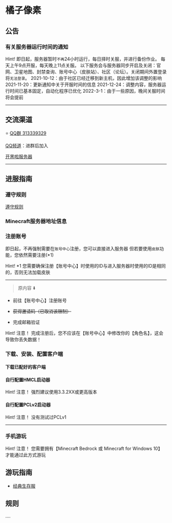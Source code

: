 # 橘子像素


## 公告
### 有关服务器运行时间的通知
Hint!
即日起，服务器暂时`不再`24小时运行，每日择时关服，并进行备份作业。
每天上午9点开服，每天晚上11点关服。
以下服务会与服务器同步开启及关闭：官网、卫星地图、封禁查询、账号中心（皮肤站）、社区（论坛）。关闭期间外置登录将`无法登录`。
2021-10-12：由于社区已经迁移到新主机，因此增加该调整的影响
2021-11-20：更新通知中关于开服时间的信息
2021-12-24：调整内容，服务器运行时间已基本固定，自动化程序已优化
2022-3-1：由于一些原因，晚间关服时间将会提前

***

## 交流渠道
⭐️ [QQ群 313339329](=https://jq.qq.com/?_wv=1027&k=6cIiKAlR)

[QQ频道]()：进群后加入

[开黑啦服务器]()

***

## 进服指南

### 遵守规则
[遵守规则](pages/join-guide/index.md)

### Minecraft服务器地址信息

### 注册账号

即日起，不再强制需要在`账号中心`注册，您可以直接进入服务器
但若要使用`皮肤`功能，您依然需要注册(\*1)

Hint!
*1
您需要确保注册【账号中心】时使用的ID与进入服务器时使用的ID是相同的，否则无法加载皮肤

***

> 原内容 ⬇️

* 前往【账号中心】注册账号

* ~~获得邀请码（已取消该限制）~~

* 完成邮箱验证

Hint!
注意！
完成注册后，您不应该在【账号中心】中修改你的【角色名】，这会导致你丢失数据！


### 下载、安装、配置客户端

#### 下载已配好的客户端


#### 自行配置HMCL启动器
Hint!
注意！
强烈建议使用3.3.2XX或更高版本


#### 自行配置PCLv2启动器
Hint!
注意！
没有测试过PCLv1

***

### 手机游玩

Hint!
注意！
您需要拥有【Minecraft Bedrock 或 Minecraft for Windows 10】才能通过此方式游玩

## 游玩指南

* [经典生存服](pages/play-guide/ybsur/index.md)


## 规则

....